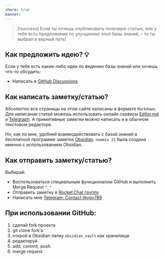 ```yaml
---
share: true
banner: 
---
```


> [!success] 
>  Если ты хочешь опубликовать полезную статью, или у тебя есть предложения по улучшению этой базы знаний, – то ты выбрал:а верный путь!

## Как предложить идею? 💡
Если у тебя есть какие-либо идеи по ведению базы знаний или хочешь что-то обсудить: 
- Написать в [GitHub Discussions](https://github.com/vgy789/noemix21/discussions/)

## Как написать заметку/статью?
Абсолютно все страницы на этом сайте написаны в формате `Markdown`. 
Для написания статей можешь использовать онлайн сервисы [Editor.md](https://pandao.github.io/editor.md/en.html) и [Telegraph](https://telegra.ph/). А примитивные заметки можно написать и в обычном текстовом редакторе.

Но, как по мне, удобней взаимодействовать с базой знаний в бесплатной программе заметок [Obsidian](https://obsidian.md/). `noemix 21` была создана именно с использованием Obsidian.

## Как отправить заметку/статью?
Выбирай:
- Воспользоваться специальным функционалом GitHub и выполнить Merge Request `^_^`
- Отправить заметку в [Rocket.Chat группу](https://rocketchat-student.21-school.ru/channel/noemix-21)
- Написать мне [Telegram: Contact @vgy789](https://t.me/vgy789)

## При использовании GitHub:
1. сделай fork проекта
2. git clone fork’а
3. открой в Obsidian папку `obsidian_vault` как хранилище 
4. редактируй
5. add, commit, push
6. merge request
